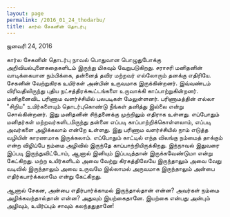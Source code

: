 ```yaml
---
layout: page
permalink: /2016_01_24_thodarbu/
title: கார்ல் சேகனின் தொடர்பு
---
```

ஜனவரி் 24, 2016

கார்ல சேகனின் தொடர்பு நாவல் பொதுவான பொழுதுபோக்கு அறிவியல்புனைகதைகளிடம் இருந்து மிகவும் வேறுபடுகிறது. சராசரி மனிதனின் வாடிக்கையான நம்பிக்கை, தன்னைத் தவிர மற்றவர் எல்லோரும் தனக்கு எதிரியே. சேகனின் வேற்றுகிரக உயிர்கள் அன்பின் உருவமாக இருக்கின்றனர். இவ்வண்டம் விரிவதிலிருந்து புதிய நட்சத்திரக்கூட்டங்களை உருவாக்கி காப்பாற்றுகின்றனர். மனிதனைவிட பரிணாம வளர்ச்சியில் பலபடிகள் மேலுள்ளனர். பரிணாமத்தின் எல்லா "சிறிய" உயிர்களையும் தொடர்புகொண்டு நீங்கள் தனித்து இல்லை என்று சொல்கின்றனர். இது மனிதனின் சிந்தனைக்கு முற்றிலும் எதிராக உள்ளது. எப்போதும் மனிதர்கள் மற்றவர்களிடமிருந்து தன்னை எப்படி காப்பாற்றிக்கொள்ளலாம், எப்படி அவர்களை அழிக்கலாம் என்றே உள்ளது. இது பரிணாம வளர்ச்சியில் நாம் எடுத்த வழியின் காரணமாக இருக்கலாம். எப்போதும் காட்டில் எந்த விலங்கு நம்மைத் தாக்கும் என்ற விழிப்பே நம்மை அழிவில் இருந்தே காப்பாற்றியிருக்கிறது. இந்நாவல் இதுவரை இப்படி இருந்துவிட்டோம், ஆனால் இனியும் இப்படித்தான் இருக்கவேண்டுமா என்று கேட்கிறது. மற்ற உயிர்களிடம் அவை வேற்று கிரகத்திலேயே இருந்தாலும் அவை வேறு வடிவில் இருந்தாலும் அவை உருவமே இல்லாமல் அருவமாக இருந்தாலும் அன்பை எதிர்கபார்க்கலாமே என்று கேட்கிறது. 

ஆனால் சேகன, அன்பை எதிர்பார்க்காமல் இருந்தால்தான் என்ன? அவர்கள் நம்மை அழிக்கவந்தால்தான் என்ன? அதுவும் இயற்கைதானே. இயற்கை என்பது அன்பும் அழிவும், உயிர்ப்பும் சாவும் கலந்ததுதானே!
